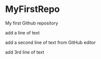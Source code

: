 # MyFirstRepo
My first Github repository

add a line of text

add a second line of text from GitHub editor

add 3rd line of text